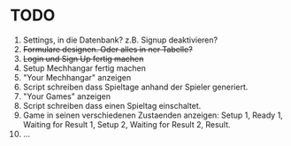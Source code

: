 TODO
====

1. Settings, in die Datenbank? z.B. Signup deaktivieren?
2. <s>Formulare designen. Oder alles in ner Tabelle?</s>
3. <s>Login und Sign Up fertig machen</s>
4. Setup Mechhangar fertig machen
5. "Your Mechhangar" anzeigen
6. Script schreiben dass Spieltage anhand der Spieler generiert.
7. "Your Games" anzeigen
8. Script schreiben dass einen Spieltag einschaltet.
9. Game in seinen verschiedenen Zustaenden anzeigen: 
   Setup 1, Ready 1, Waiting for Result 1, Setup 2, Waiting for Result 2, Result.
10. &hellip;


